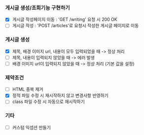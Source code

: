 ### 게시글 생성/조회기능 구현하기
- [X] 게시글 작성페이지 이동 : 'GET /writing' 요청 시 200 OK
- [ ] 게시글 작성 : 'POST /articles'로 요청시 작성한 게시글 페이지로 이동

### 게시글 생성
- [X] 제목, 배경 이미지 url, 내용이 모두 입력되었을 때 -> 정상 처리
- [ ] 제목, 내용이 입력되지 않았을 때 -> 에러 발생
- [ ] 배경 이미지 url이 입력되지 않았을 때 -> 정상 처리 (기본 값을 설정)

### 제약조건
- [ ] HTML 중복 제거
- [X] 정적 파일 수정 시 재시작하지 않고 변경사항 반영하기
- [ ] class 파일 수정 시 자동으로 재시작하기

### 기타
- [ ] 커스텀 익셉션 만들기